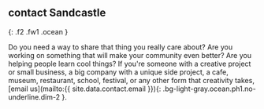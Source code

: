 ## contact <span class="sand">Sandcastle</span>
{: .f2 .fw1 .ocean }

Do you need a way to share that thing you really care about? Are you working on something that will make your community even better? Are you helping people learn cool things? If you're someone with a creative project or small business, a big company with a unique side project, a cafe, museum, restaurant, school, festival, or any other form that creativity takes, [email us](mailto:{{ site.data.contact.email }}){: .bg-light-gray.ocean.ph1.no-underline.dim-2 }.
